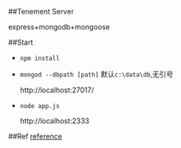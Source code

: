 ##Tenement Server

express+mongodb+mongoose

##Start

+ `npm install`

+ `mongod --dbpath [path]` 默认`c:\data\db`,无引号

    http://localhost:27017/
    
+ `node app.js`

    http://localhost:2333

##Ref
[reference](http://adrianmejia.com/blog/2014/10/01/creating-a-restful-api-tutorial-with-nodejs-and-mongodb/#nodejs)